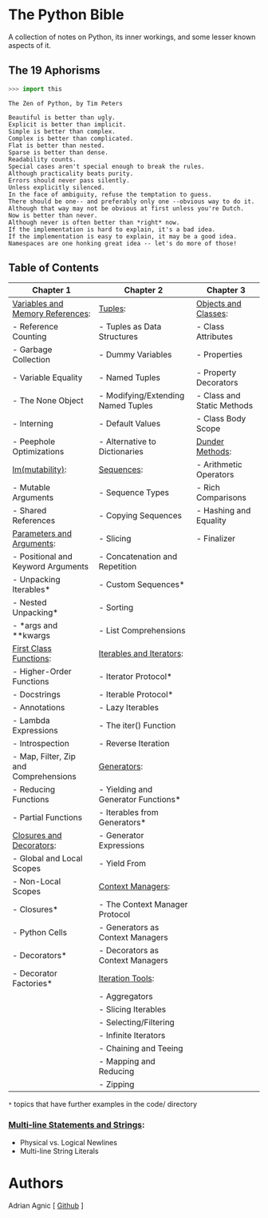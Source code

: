 # The Python Bible
A collection of notes on Python, its inner workings, and some lesser known aspects of it.

## The 19 Aphorisms
```python
>>> import this
```
```
The Zen of Python, by Tim Peters

Beautiful is better than ugly.
Explicit is better than implicit.
Simple is better than complex.
Complex is better than complicated.
Flat is better than nested.
Sparse is better than dense.
Readability counts.
Special cases aren't special enough to break the rules.
Although practicality beats purity.
Errors should never pass silently.
Unless explicitly silenced.
In the face of ambiguity, refuse the temptation to guess.
There should be one-- and preferably only one --obvious way to do it.
Although that way may not be obvious at first unless you're Dutch.
Now is better than never.
Although never is often better than *right* now.
If the implementation is hard to explain, it's a bad idea.
If the implementation is easy to explain, it may be a good idea.
Namespaces are one honking great idea -- let's do more of those!
```

## Table of Contents

| Chapter 1                                                                   | Chapter 2                                                   | Chapter 3
| --------------------------------------------------------------------------- | ----------------------------------------------------------- | ---------------------------------------------------
| [Variables and Memory References](<Variables and Memory References.ipynb>): | [Tuples](<Tuples.ipynb>):                                   | [Objects and Classes](<Objects and Classes.ipynb>):
|   - Reference Counting                                                      |   - Tuples as Data Structures                               |   - Class Attributes 
|   - Garbage Collection                                                      |   - Dummy Variables                                         |   - Properties
|   - Variable Equality                                                       |   - Named Tuples                                            |   - Property Decorators
|   - The None Object                                                         |   - Modifying/Extending Named Tuples                        |   - Class and Static Methods
|   - Interning                                                               |   - Default Values                                          |   - Class Body Scope
|   - Peephole Optimizations                                                  |   - Alternative to Dictionaries                             | [Dunder Methods](<Dunder Methods.ipynb>):
| [Im(mutability)](<Im(mutability).ipynb>):                                   | [Sequences](<Sequences.ipynb>):                             |   - Arithmetic Operators
|   - Mutable Arguments                                                       |   - Sequence Types                                          |   - Rich Comparisons
|   - Shared References                                                       |   - Copying Sequences                                       |   - Hashing and Equality
| [Parameters and Arguments](<Parameters and Arguments.ipynb>):               |   - Slicing                                                 |   - Finalizer
|   - Positional and Keyword Arguments                                        |   - Concatenation and Repetition
|   - Unpacking Iterables*                                                    |   - Custom Sequences*
|   - Nested Unpacking*                                                       |   - Sorting
|   - *args and **kwargs                                                      |   - List Comprehensions
| [First Class Functions](<First Class Functions.ipynb>):                     | [Iterables and Iterators](<Iterables and Iterators.ipynb>):
|   - Higher-Order Functions                                                  |   - Iterator Protocol*
|   - Docstrings                                                              |   - Iterable Protocol*
|   - Annotations                                                             |   - Lazy Iterables
|   - Lambda Expressions                                                      |   - The iter() Function
|   - Introspection                                                           |   - Reverse Iteration
|   - Map, Filter, Zip and Comprehensions                                     | [Generators](<Generators.ipynb>):
|   - Reducing Functions                                                      |   - Yielding and Generator Functions*
|   - Partial Functions                                                       |   - Iterables from Generators*
| [Closures and Decorators](<Closures and Decorators.ipynb>):                 |   - Generator Expressions
|   - Global and Local Scopes                                                 |   - Yield From
|   - Non-Local Scopes                                                        | [Context Managers](<Context Managers.ipynb>):
|   - Closures*                                                               |   - The Context Manager Protocol
|   - Python Cells                                                            |   - Generators as Context Managers
|   - Decorators*                                                             |   - Decorators as Context Managers
|   - Decorator Factories*                                                    | [Iteration Tools](<Iteration Tools.ipynb>):
|                                                                             |   - Aggregators
|                                                                             |   - Slicing Iterables
|                                                                             |   - Selecting/Filtering
|                                                                             |   - Infinite Iterators
|                                                                             |   - Chaining and Teeing
|                                                                             |   - Mapping and Reducing
|                                                                             |   - Zipping

`*` topics that have further examples in the code/ directory

### [Multi-line Statements and Strings](<Multi-line Statements and Strings.ipynb>):
- Physical vs. Logical Newlines
- Multi-line String Literals


# Authors
Adrian Agnic [ [Github](https://github.com/ajagnic) ]
